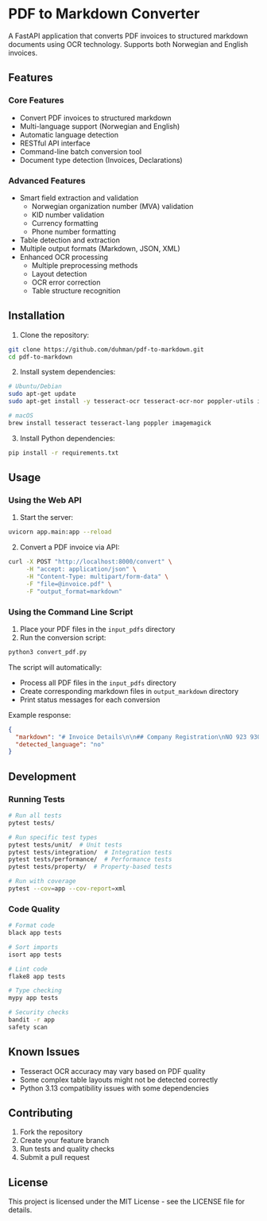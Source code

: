 # PDF to Markdown Converter

A FastAPI application that converts PDF invoices to structured markdown documents using OCR technology. Supports both Norwegian and English invoices.

## Features

### Core Features

- Convert PDF invoices to structured markdown
- Multi-language support (Norwegian and English)
- Automatic language detection
- RESTful API interface
- Command-line batch conversion tool
- Document type detection (Invoices, Declarations)

### Advanced Features

- Smart field extraction and validation
  - Norwegian organization number (MVA) validation
  - KID number validation
  - Currency formatting
  - Phone number formatting
- Table detection and extraction
- Multiple output formats (Markdown, JSON, XML)
- Enhanced OCR processing
  - Multiple preprocessing methods
  - Layout detection
  - OCR error correction
  - Table structure recognition

## Installation

1. Clone the repository:

```bash
git clone https://github.com/duhman/pdf-to-markdown.git
cd pdf-to-markdown
```

2. Install system dependencies:

```bash
# Ubuntu/Debian
sudo apt-get update
sudo apt-get install -y tesseract-ocr tesseract-ocr-nor poppler-utils imagemagick

# macOS
brew install tesseract tesseract-lang poppler imagemagick
```

3. Install Python dependencies:

```bash
pip install -r requirements.txt
```

## Usage

### Using the Web API

1. Start the server:

```bash
uvicorn app.main:app --reload
```

2. Convert a PDF invoice via API:

```bash
curl -X POST "http://localhost:8000/convert" \
     -H "accept: application/json" \
     -H "Content-Type: multipart/form-data" \
     -F "file=@invoice.pdf" \
     -F "output_format=markdown"
```

### Using the Command Line Script

1. Place your PDF files in the `input_pdfs` directory
2. Run the conversion script:

```bash
python3 convert_pdf.py
```

The script will automatically:

- Process all PDF files in the `input_pdfs` directory
- Create corresponding markdown files in `output_markdown` directory
- Print status messages for each conversion

Example response:

```json
{
  "markdown": "# Invoice Details\n\n## Company Registration\nNO 923 930 892 MVA\n\n## Invoice Number\n1122\n\n## Date\n2024-11-19\n\n## Due Date\n2024-12-19\n\n## Contact Person\nTim Robin Frick\n\n## Total Amount\n5 000,00 kr\n\n## Tax\n1 250,00 kr\n\n## Payment Information\nBank Account: 1506.61.77553\nReference: 0112219\n\n## Line Items\n| Description | Amount | Tax | Total |\n|-------------|--------|-----|--------|\n| Timer | 5 000,00 | 1 250,00 | 6 250,00 |",
  "detected_language": "no"
}
```

## Development

### Running Tests

```bash
# Run all tests
pytest tests/

# Run specific test types
pytest tests/unit/  # Unit tests
pytest tests/integration/  # Integration tests
pytest tests/performance/  # Performance tests
pytest tests/property/  # Property-based tests

# Run with coverage
pytest --cov=app --cov-report=xml
```

### Code Quality

```bash
# Format code
black app tests

# Sort imports
isort app tests

# Lint code
flake8 app tests

# Type checking
mypy app tests

# Security checks
bandit -r app
safety scan
```

## Known Issues

- Tesseract OCR accuracy may vary based on PDF quality
- Some complex table layouts might not be detected correctly
- Python 3.13 compatibility issues with some dependencies

## Contributing

1. Fork the repository
2. Create your feature branch
3. Run tests and quality checks
4. Submit a pull request

## License

This project is licensed under the MIT License - see the LICENSE file for details.
